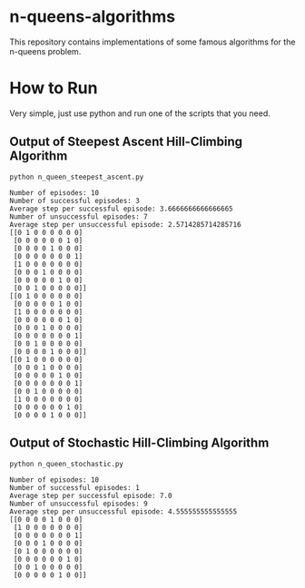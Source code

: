 # n-queens-algorithms
This repository contains implementations of some famous algorithms for the n-queens problem.

# How to Run
Very simple, just use python and run one of the scripts that you need.

## Output of Steepest Ascent Hill-Climbing Algorithm
```
python n_queen_steepest_ascent.py
```
```
Number of episodes: 10
Number of successful episodes: 3
Average step per successful episode: 3.6666666666666665
Number of unsuccessful episodes: 7
Average step per unsuccessful episode: 2.5714285714285716
[[0 1 0 0 0 0 0 0]
 [0 0 0 0 0 0 1 0]
 [0 0 0 0 1 0 0 0]
 [0 0 0 0 0 0 0 1]
 [1 0 0 0 0 0 0 0]
 [0 0 0 1 0 0 0 0]
 [0 0 0 0 0 1 0 0]
 [0 0 1 0 0 0 0 0]]
[[0 1 0 0 0 0 0 0]
 [0 0 0 0 0 1 0 0]
 [1 0 0 0 0 0 0 0]
 [0 0 0 0 0 0 1 0]
 [0 0 0 1 0 0 0 0]
 [0 0 0 0 0 0 0 1]
 [0 0 1 0 0 0 0 0]
 [0 0 0 0 1 0 0 0]]
[[0 1 0 0 0 0 0 0]
 [0 0 0 1 0 0 0 0]
 [0 0 0 0 0 1 0 0]
 [0 0 0 0 0 0 0 1]
 [0 0 1 0 0 0 0 0]
 [1 0 0 0 0 0 0 0]
 [0 0 0 0 0 0 1 0]
 [0 0 0 0 1 0 0 0]]
```
## Output of Stochastic Hill-Climbing Algorithm
```
python n_queen_stochastic.py
```
```
Number of episodes: 10
Number of successful episodes: 1
Average step per successful episode: 7.0
Number of unsuccessful episodes: 9
Average step per unsuccessful episode: 4.555555555555555
[[0 0 0 0 1 0 0 0]
 [1 0 0 0 0 0 0 0]
 [0 0 0 0 0 0 0 1]
 [0 0 0 1 0 0 0 0]
 [0 1 0 0 0 0 0 0]
 [0 0 0 0 0 0 1 0]
 [0 0 1 0 0 0 0 0]
 [0 0 0 0 0 1 0 0]]
```
